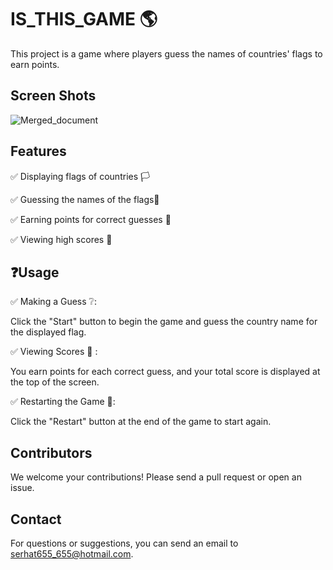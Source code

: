 # IS_THIS_GAME 🌎

This project is a game where players guess the names of countries' flags to earn points.

## Screen Shots
![Merged_document](https://github.com/user-attachments/assets/8e39d633-c18a-43e7-9392-11981b7e4378)


## Features

✅ Displaying flags of countries 🏳️

✅ Guessing the names of the flags🏴

✅ Earning points for correct guesses 💯

✅ Viewing high scores 🏅

## ❓Usage

✅ Making a Guess ❔:

Click the "Start" button to begin the game and guess the country name for the displayed flag.

✅ Viewing Scores 🏅 :

You earn points for each correct guess, and your total score is displayed at the top of the screen.

✅ Restarting the Game 🔄:

Click the "Restart" button at the end of the game to start again.

## Contributors

We welcome your contributions! Please send a pull request or open an issue.

## Contact

For questions or suggestions, you can send an email to serhat655_655@hotmail.com.
